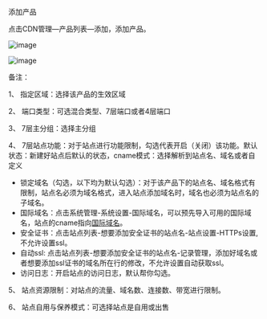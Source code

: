 添加产品

点击CDN管理—产品列表—添加，添加产品。

![image](https://user-images.githubusercontent.com/90588289/135234670-2ca2e4d8-0750-423b-975f-44af26b5a565.png)

![image](https://user-images.githubusercontent.com/90588289/133741288-cdb85a37-3f37-49fd-9cbb-f682bc407bcc.png)

备注：

1、 指定区域：选择该产品的生效区域

2、 端口类型：可选混合类型、7层端口或者4层端口

3、 7层主分组：选择主分组

4、 7层站点功能：对于站点进行功能限制，勾选代表开启（关闭）该功能。默认状态：新建好站点后默认的状态，cname模式：选择解析到站点名、域名或者自定义

- 锁定域名（勾选，以下均为默认勾选）：对于该产品下的站点名、域名格式有限制，站点名必须为域名格式，进入站点添加域名时，域名也必须为站点名的子域名。
- 国际域名：点击系统管理-系统设置-国际域名，可以预先导入可用的国际域名，站点的cname指向[国际域名](/SharkCdnDoc/系统管理/系统设置/国际域名.md)。
- 安全证书：点击站点列表-想要添加安全证书的站点名-站点设置-HTTPs设置,不允许设置ssl。
- 自动ssl: 点击站点列表-想要添加安全证书的站点名-记录管理，添加好域名或者想要添加ssl证书的域名所在行的修改，不允许设置自动获取ssl。
- 访问日志：开启站点的访问日志，默认帮你勾选。

5、 站点资源限制：对站点的流量、域名数、连接数、带宽进行限制。

6、 站点自用与保养模式：可选择站点是自用或出售
